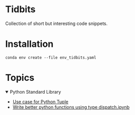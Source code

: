 # Tidbits

Collection of short but interesting code snippets.

# Installation

`conda env create --file env_tidbits.yaml`


# Topics

<details open> 
  <summary> 
    Python Standard Library
  </summary>
  <ul>
     <li><a href="base/Use%20case%20for%20Python%20Tuple.ipynb" target="_" >Use case for Python Tuple </a></li> 
     <li><a href="base/Write%20better%20python%20functions%20using%20type%20dispatch.ipynb" target="_" >Write better python functions using type dispatch.ipynb</a></li> 
  </ul>
</details>

